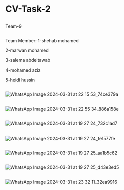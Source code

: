 # CV-Task-2
##
Team-9
##
Team Member:
1-shehab mohamed

2-marwan mohamed

3-salema abdeltawab

4-mohamed aziz

5-heidi hussin

##
![WhatsApp Image 2024-03-31 at 22 15 53_74ce379a](https://github.com/sbme-tutorials/final_project-database_s23_icu16/assets/137138481/67021784-63a2-4da6-8c74-3e56c5bdcd11)

##
![WhatsApp Image 2024-03-31 at 22 55 34_886a158e](https://github.com/sbme-tutorials/final_project-database_s23_icu16/assets/137138481/df7eb0a8-3408-4b0b-a323-af6ba9696e00)

##
![WhatsApp Image 2024-03-31 at 19 27 24_732c1ad7](https://github.com/sbme-tutorials/final_project-database_s23_icu16/assets/137138481/a2a44094-f1ca-426f-b12a-3cf688917bd6)

##
![WhatsApp Image 2024-03-31 at 19 27 24_fe1577fe](https://github.com/sbme-tutorials/final_project-database_s23_icu16/assets/137138481/476b02cb-04aa-425c-a2fc-e7b2a8c78032)

##
![WhatsApp Image 2024-03-31 at 19 27 25_aa1b5c62](https://github.com/sbme-tutorials/final_project-database_s23_icu16/assets/137138481/318a0127-dd4d-44be-90e2-f39fc6cc466e)

##
![WhatsApp Image 2024-03-31 at 19 27 25_d43e3ed5](https://github.com/sbme-tutorials/final_project-database_s23_icu16/assets/137138481/acbc24c3-d423-4527-84d3-aa277ada9f89)


##

![WhatsApp Image 2024-03-31 at 23 32 11_32ea9916](https://github.com/sbme-tutorials/final_project-database_s23_icu16/assets/137138481/59f17fad-9889-46cb-8bf9-704673b65aae)

##


